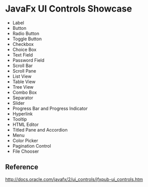 # JavaFx UI Controls Showcase

* Label
* Button
* Radio Button
* Toggle Button
* Checkbox
* Choice Box
* Text Field
* Password Field
* Scroll Bar
* Scroll Pane
* List View
* Table View
* Tree View
* Combo Box
* Separator
* Slider
* Progress Bar and Progress Indicator
* Hyperlink
* Tooltip
* HTML Editor
* Titled Pane and Accordion
* Menu
* Color Picker
* Pagination Control
* File Chooser

## Reference
http://docs.oracle.com/javafx/2/ui_controls/jfxpub-ui_controls.htm